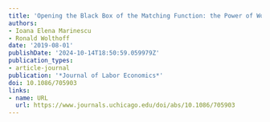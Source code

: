 ```yaml
---
title: 'Opening the Black Box of the Matching Function: the Power of Words'
authors:
- Ioana Elena Marinescu
- Ronald Wolthoff
date: '2019-08-01'
publishDate: '2024-10-14T18:50:59.059979Z'
publication_types:
- article-journal
publication: '*Journal of Labor Economics*'
doi: 10.1086/705903
links:
- name: URL
  url: https://www.journals.uchicago.edu/doi/abs/10.1086/705903
---
```

